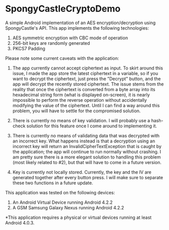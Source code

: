 SpongyCastleCryptoDemo
======================

A simple Android implementation of an AES encryption/decryption using SpongyCastle's API. This app implements the following technologies:

1. AES symmetric encryption with CBC mode of operation
2. 256-bit keys are randomly generated
3. PKCS7 Padding

Please note some current caveats with the application:

1. The app currently cannot accept ciphertext as input. To skirt around this issue, I made the app store the latest ciphertext in a variable, so if you want to decrypt the ciphertext, just press the "Decrypt" button, and the app will decrypt the recently stored ciphertext. The issue stems from the reality that once the ciphertext is converted from a byte array into its hexadecimal string form (what is displayed on-screen), it is nearly impossible to perform the reverse operation without accidentally modifying the value of the ciphertext. Until I can find a way around this problem, you will have to settle for the compromised solution.
	
2. There is currently no means of key validation. I will probably use a hash-check solution for this feature once I come around to implementing it.

3. There is currently no means of validating data that was decrypted with an incorrect key. What happens instead is that a decryption using an incorrect key will return an InvalidCipherTextException that is caught by the application; the app will continue to run normally without crashing. I am pretty sure there is a more elegant solution to handling this problem (most likely related to #2), but that will have to come in a future version.

4. Key is currently not locally stored. Currently, the key and the IV are generated together after every button press. I will make sure to separate these two functions in a future update.

This application was tested on the following devices:

1. An Android Virtual Device running Android 4.2.2
2. A GSM Samsung Galaxy Nexus running Android 4.2.2

*This application requires a physical or virtual devices running at least Android 4.0.3.